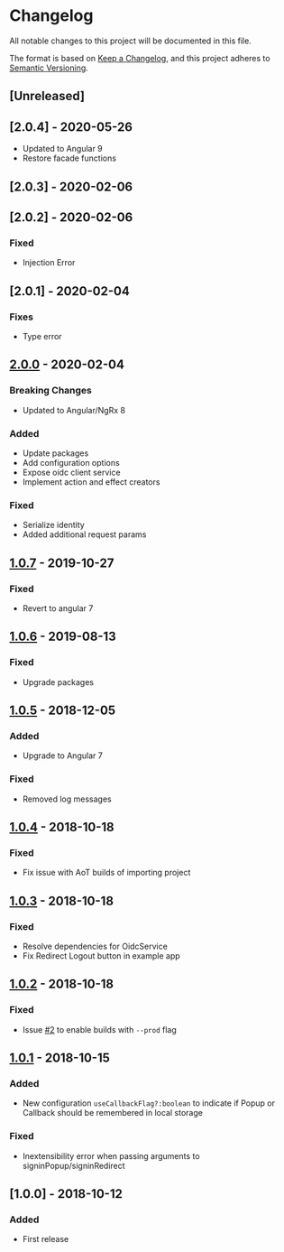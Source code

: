 # Changelog
All notable changes to this project will be documented in this file.

The format is based on [Keep a Changelog](https://keepachangelog.com/en/1.0.0/),
and this project adheres to [Semantic Versioning](https://semver.org/spec/v2.0.0.html).

## [Unreleased]

## [2.0.4] - 2020-05-26
- Updated to Angular 9
- Restore facade functions

## [2.0.3] - 2020-02-06
## [2.0.2] - 2020-02-06
### Fixed
- Injection Error

## [2.0.1] - 2020-02-04
### Fixes 
- Type error

## [2.0.0] - 2020-02-04
### Breaking Changes
- Updated to Angular/NgRx 8
### Added
- Update packages
- Add configuration options
- Expose oidc client service
- Implement action and effect creators
### Fixed
- Serialize identity
- Added additional request params

## [1.0.7] - 2019-10-27
### Fixed
- Revert to angular 7

## [1.0.6] - 2019-08-13
### Fixed
- Upgrade packages

## [1.0.5] - 2018-12-05
### Added
- Upgrade to Angular 7
### Fixed
- Removed log messages

## [1.0.4] - 2018-10-18
### Fixed
- Fix issue with AoT builds of importing project

## [1.0.3] - 2018-10-18
### Fixed
- Resolve dependencies for OidcService
- Fix Redirect Logout button in example app

## [1.0.2] - 2018-10-18
### Fixed
- Issue [#2](https://github.com/Fileless/ng-oidc-client/issues/2) to enable builds with `--prod` flag

## [1.0.1] - 2018-10-15
### Added
- New configuration `useCallbackFlag?:boolean` to indicate if Popup or Callback should be remembered in local storage

### Fixed
- Inextensibility error when passing arguments to signinPopup/signinRedirect

## [1.0.0] - 2018-10-12
### Added
- First release

[2.0.0]: https://github.com/fileless/ng-oidc-client/compare/v1.0.7...v2.0.0
[1.0.7]: https://github.com/fileless/ng-oidc-client/compare/v1.0.6...v1.0.7
[1.0.6]: https://github.com/fileless/ng-oidc-client/compare/v1.0.5...v1.0.6
[1.0.5]: https://github.com/fileless/ng-oidc-client/compare/v1.0.4...v1.0.5
[1.0.4]: https://github.com/fileless/ng-oidc-client/compare/v1.0.3...v1.0.4
[1.0.3]: https://github.com/fileless/ng-oidc-client/compare/v1.0.2...v1.0.3
[1.0.2]: https://github.com/fileless/ng-oidc-client/compare/v1.0.1...v1.0.2
[1.0.1]: https://github.com/fileless/ng-oidc-client/compare/v1.0.0...v1.0.1
